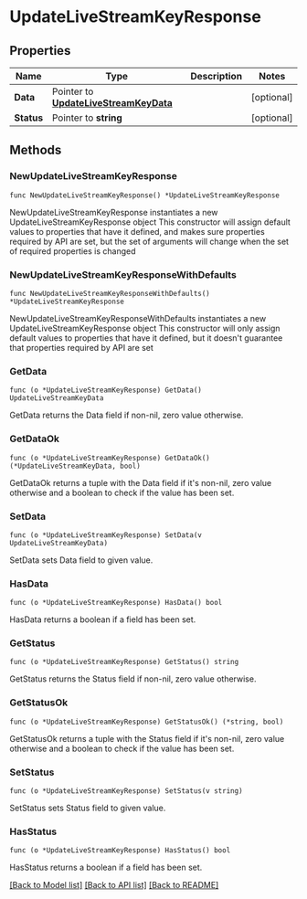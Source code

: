 # UpdateLiveStreamKeyResponse

## Properties

Name | Type | Description | Notes
------------ | ------------- | ------------- | -------------
**Data** | Pointer to [**UpdateLiveStreamKeyData**](UpdateLiveStreamKeyData.md) |  | [optional] 
**Status** | Pointer to **string** |  | [optional] 

## Methods

### NewUpdateLiveStreamKeyResponse

`func NewUpdateLiveStreamKeyResponse() *UpdateLiveStreamKeyResponse`

NewUpdateLiveStreamKeyResponse instantiates a new UpdateLiveStreamKeyResponse object
This constructor will assign default values to properties that have it defined,
and makes sure properties required by API are set, but the set of arguments
will change when the set of required properties is changed

### NewUpdateLiveStreamKeyResponseWithDefaults

`func NewUpdateLiveStreamKeyResponseWithDefaults() *UpdateLiveStreamKeyResponse`

NewUpdateLiveStreamKeyResponseWithDefaults instantiates a new UpdateLiveStreamKeyResponse object
This constructor will only assign default values to properties that have it defined,
but it doesn't guarantee that properties required by API are set

### GetData

`func (o *UpdateLiveStreamKeyResponse) GetData() UpdateLiveStreamKeyData`

GetData returns the Data field if non-nil, zero value otherwise.

### GetDataOk

`func (o *UpdateLiveStreamKeyResponse) GetDataOk() (*UpdateLiveStreamKeyData, bool)`

GetDataOk returns a tuple with the Data field if it's non-nil, zero value otherwise
and a boolean to check if the value has been set.

### SetData

`func (o *UpdateLiveStreamKeyResponse) SetData(v UpdateLiveStreamKeyData)`

SetData sets Data field to given value.

### HasData

`func (o *UpdateLiveStreamKeyResponse) HasData() bool`

HasData returns a boolean if a field has been set.

### GetStatus

`func (o *UpdateLiveStreamKeyResponse) GetStatus() string`

GetStatus returns the Status field if non-nil, zero value otherwise.

### GetStatusOk

`func (o *UpdateLiveStreamKeyResponse) GetStatusOk() (*string, bool)`

GetStatusOk returns a tuple with the Status field if it's non-nil, zero value otherwise
and a boolean to check if the value has been set.

### SetStatus

`func (o *UpdateLiveStreamKeyResponse) SetStatus(v string)`

SetStatus sets Status field to given value.

### HasStatus

`func (o *UpdateLiveStreamKeyResponse) HasStatus() bool`

HasStatus returns a boolean if a field has been set.


[[Back to Model list]](../README.md#documentation-for-models) [[Back to API list]](../README.md#documentation-for-api-endpoints) [[Back to README]](../README.md)


